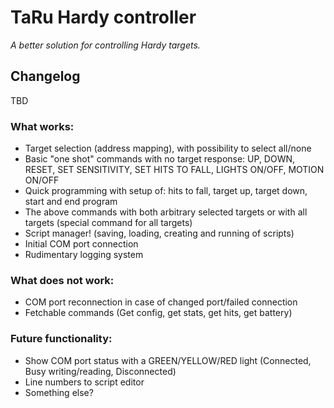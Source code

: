 # TaRu Hardy controller

*A better solution for controlling Hardy targets.*

## Changelog

TBD

### What works:

 - Target selection (address mapping), with possibility to select all/none
 - Basic "one shot" commands with no target response: UP, DOWN, RESET, SET SENSITIVITY, SET HITS TO FALL, LIGHTS ON/OFF, MOTION ON/OFF
 - Quick programming with setup of: hits to fall, target up, target down, start and end program
 - The above commands with both arbitrary selected targets or with all targets (special command for all targets)
 - Script manager! (saving, loading, creating and running of scripts)
 - Initial COM port connection
 - Rudimentary logging system

### What does not work:

 - COM port reconnection in case of changed port/failed connection
 - Fetchable commands (Get config, get stats, get hits, get battery)

### Future functionality:

 - Show COM port status with a GREEN/YELLOW/RED light (Connected, Busy writing/reading, Disconnected)
 - Line numbers to script editor
 - Something else?
